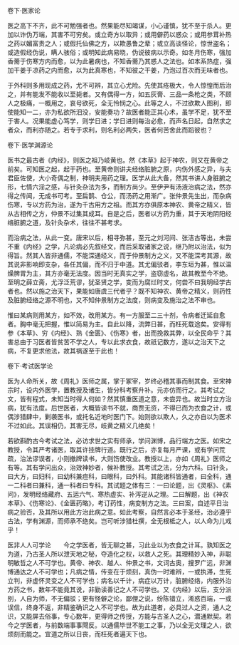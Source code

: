 卷下·医家论

医之高下不齐，此不可勉强者也。然果能尽知竭谋，小心谨慎，犹不至于杀人。更加以诈伪万端，其害不可穷矣。或立奇方以取异；或用僻药以惑众；或用参茸补热之药以媚富贵之人；或假托仙佛之方，以欺愚鲁之辈；或立高谈怪论，惊世盗名；或造假经伪说，瞒人骇俗；或明知此病易晓，伪说彼病以示奇。如冬月伤寒，强加香薷于伤寒方内而愈，以为此暑病也，不知香薷乃其惑人之法也。如本系热症，强加干姜于凉药之内而愈，以为此真寒也，不知彼之干姜，乃泡过百次而无味者也。

于外科则多用现成之药，尤不可辨，其立心尤险。先使其疮极大，令人惊惶而后治之，并有能发不能收以至毙者。又有偶得一方，如五灰膏、三品一条枪之类，不顾人之极痛，一概用之，哀号欲死，全无怜悯之心。此等之人，不过欲欺人图利，即使能知一二，亦为私欲所汨没，安能奏功？故医者能正其心术，虽学不足，犹不至于害人。况果能虚心笃学，则学日进；学日进则每治必愈，而声名日起，自然求之者众，而利亦随之。若专于求利，则名利必两失，医者何苦舍此而蹈彼也？

卷下·医学渊源论

医书之最古者《内经》，则医之祖乃岐黄也。然《本草》起于神农，则又在黄帝之前矣。可知医之起，起于药也。至黄帝则讲夫经络脏腑之原，内伤外感之异，与夫君臣佐使，大小奇偶之制，神明夫用药之理。医学从此大备，然其书讲人身脏腑之形，七情六淫之感，与针灸杂法为多，而制方尚少。至伊尹有汤液治病之法，然亦得之传闻，无成书可考。至扁鹊、仓公，而汤药之用渐广。张仲景先生出，而杂病伤寒，专以方药为治，遂为千古用方之祖。而其方亦俱原本神农、黄帝之精义，皆从古相传之方，仲景不过集其成耳。自是之后，医者以方药为重，其于天地阴阳经络脏腑之道，及针灸杂术，往往不甚考求。

而治病之法，从此一变。唐宋以后，相寻弥甚，至元之刘河间、张洁古等出，未尝不重《内经》之学，凡论病必先叙经文，而后采取诸家之说，继乃附以治法，似为得旨。然其人皆非通儒，不能深通经义，而于仲景制方之义，又不能深考其源，故其说非影响即支杂，各任其偏，而不归于中道。其尤偏驳者，李东垣为甚，惟以温燥脾胃为主，其方亦毫无法度。因当时无真实之学，盗窃虚名，故其教至今不绝。至明之薛立斋，尤浮泛荒谬，犹圣贤之学，变而为腐烂时文，何尝不曰我明经学古者也。然以施之治天下，果能如唐虞三代者乎？既不知神农、黄帝之精义，则药性及脏腑经络之源不明也，又不知仲景制方之法度，则病变及施治之法不审也。

惟曰某病则用某方，如不效，改用某方。有一方服至二三十剂，令病者迁延自愈者。胸中毫无把握，惟以简易为主。自此以降，流弊日甚，而枉死载途矣。安得有参《本草》、穷《内经》、熟《金匮》、《伤寒》者，出而挽救其弊，以全民命乎？其害总由于习医者皆贫苦不学之人，专以此求衣食，故祇记数方，遂以之治天下之病，不复更求他法，故其祸遂至于此也！

卷下·考试医学论

医为人命所关，故《周礼》医师之属，掌于冢宰，岁终必稽其事而制其食。至宋神宗时，设内外医学，置教授及诸生，皆分科考察升补。元亦仿而行之。其考试之文，皆有程式，未知当时得人何如？然其慎重医道之意，未尝异也。故当时立方治病，犹有法度。后世医者，大概皆读书不就，商贾无资，不得已而为衣食之计，或偶涉猎肆中，剿袭医书，或托名近地时医门下。始则欲以欺人，久之亦自以为医术不过如此。其误相仍，其害无尽，岐黄之精义几绝矣！

若欲斟酌古今考试之法，必访求世之实有师承，学问渊博，品行端方之医。如宋之教授，令其严考诸医，取其许挂牌行道。既行之后，亦复每月严课，或有学问荒疏，治法谬误者，小则撤牌读书，大则饬使改业。教授以上，亦如《周礼》医师之有等。其有学问出众，治效神妙者，候补教授。其考试之法，分为六科。曰针灸，曰大方，曰妇科，曰幼科兼痘科，曰眼科，曰外科。其能诸科皆通者，曰全科，通一二科者曰兼科，通一科者曰专科。其试题之体有三：一曰论题，出《灵枢》、《素问》，发明经络藏府、五运六气、寒热虚实、补泻逆从之理。二曰解题，出《神农本草》、《伤寒论》、《金匮药略》，考订药性，病变制方之法。三曰案，自述平日治病之验否，及其所以用此方治此病之意。如此考察，自然言必本于圣经，治必遵乎古法，学有渊源，而师承不绝矣。岂可听涉猎杜撰，全无根柢之人，以人命为儿戏乎！

医非人人可学论　　今之学医者，皆无聊之甚，习此业以为衣食之计耳。孰知医之为道，乃古圣人所以泄天地之秘，夺造化之权，以救人之死。其理精妙入神，非聪明敏哲之人不可学也。黄帝、神农、越人、仲景之书，文词古奥，搜罗广远，非渊博通达之人不可学也；凡病之情，传变在于烦刻，真伪一时难辨，一或执滞，生死立判，非虚怀灵变之人不可学也；病名以千计，病症以万计，脏腑经络，内服外治方药之书，数年不能竟其说，非勤读善记之人不可学也。又《内经》以后，支分派别，人自为师，不无偏驳；更有怪僻之论，鄙俚之说，纷陈错立，淆惑百端，一或误信，终身不返，非精鉴确识之人不可学也。故为此道者，必具过人之资，通人之识，又能屏去俗事，专心数年，更得师之传授，方能与古圣人之心，潜通默契。若今之学医者，与前数端事事閜反。以通儒毕世不能工之事，乃以全无文理之人，欲烦刻而能之。宜道之所以日丧，而枉死者遍天下也。

